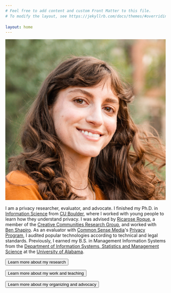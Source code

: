 ```yaml
---
# Feel free to add content and custom Front Matter to this file.
# To modify the layout, see https://jekyllrb.com/docs/themes/#overriding-theme-defaults

layout: home
---
```

<img class="img headshot" src="/images/headshot.jpeg" alt="Janet Ruppert headshot smiling">

I am a privacy researcher, evaluator, and advocate. I finished my Ph.D. in [Information Science](https://www.colorado.edu/cmci/infoscience) from [CU Boulder](https://www.colorado.edu), where I worked with young people to learn how they understand privacy. I was advised by [Ricarose Roque](https://www.ricarose.com/), a member of the [Creative Communities Research Group](https://www.creativecommunities.group/), and worked with [Ben Shapiro](https://benshapi.ro/). As an evaluator with [Common Sense Media](https://www.commonsensemedia.org/)'s [Privacy Program](https://privacy.commonsense.org/), I audited popular technologies according to technical and legal standards. Previously, I earned my B.S. in Management Information Systems from the [Department of Information Systems, Statistics and Management Science](https://catalog.ua.edu/undergraduate/commerce-business-administration/information-systems-statistics-management-science/) at the [University of Alabama](https://www.ua.edu/).

[<button class="button button1" style="vertical-align:middle"><span>Learn more about my research </span></button>](/research)

[<button class="button button1" style="vertical-align:middle"><span>Learn more about my work and teaching </span></button>](/work)

[<button class="button button1" style="vertical-align:middle"><span>Learn more about my organizing and advocacy </span></button>](/organizing)
